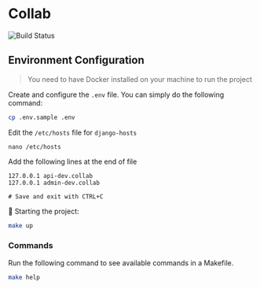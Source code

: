 # Collab

![Build Status](https://github.com/arif/collab/actions/workflows/build.yaml/badge.svg)


## Environment Configuration

> You need to have Docker installed on your machine to run the project

Create and configure the `.env` file. You can simply do the following command:

```sh
cp .env.sample .env
```

Edit the `/etc/hosts` file for `django-hosts`

```
nano /etc/hosts
```

Add the following lines at the end of file

```
127.0.0.1 api-dev.collab
127.0.0.1 admin-dev.collab

# Save and exit with CTRL+C
```

🐼 Starting the project:

```sh
make up
```

### Commands

Run the following command to see available commands in a Makefile.

```sh
make help
```
